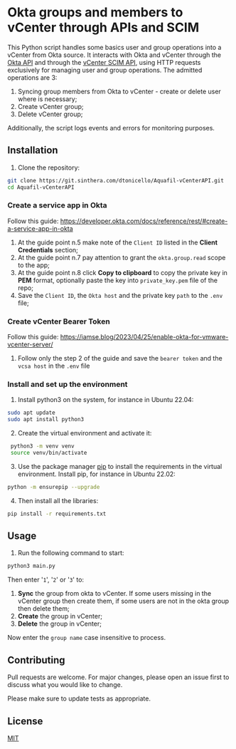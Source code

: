# Okta groups and members to vCenter through APIs and SCIM

This Python script handles some basics user and group operations into a vCenter from Okta source. It interacts with Okta and vCenter through the [Okta API](https://developer.okta.com/docs/reference/core-okta-api/) and through the [vCenter SCIM API](https://developer.broadcom.com/xapis/vmware-identity-broker/latest/scim2/), using HTTP requests exclusively for managing user and group operations. The admitted operations are 3:
1. Syncing group members from Okta to vCenter - create or delete user where is necessary;
2. Create vCenter group;
3. Delete vCenter group;
   
Additionally, the script logs events and errors for monitoring purposes.


## Installation

1. Clone the repository:
```bash
git clone https://git.sinthera.com/dtonicello/Aquafil-vCenterAPI.git
cd Aquafil-vCenterAPI
```

### Create a service app in Okta
Follow this guide: https://developer.okta.com/docs/reference/rest/#create-a-service-app-in-okta

1. At the guide point n.5 make note of the `Client ID` listed in the **Client Credentials** section;
2. At the guide point n.7 pay attention to grant the `okta.group.read` scope to the app;
3. At the guide point n.8 click **Copy to clipboard** to copy the private key in **PEM** format, optionally paste the key into `private_key.pem` file of the repo;
4. Save the `Client ID`, the `Okta host` and the private key `path` to the `.env` file;

### Create vCenter Bearer Token
Follow this guide: https://iamse.blog/2023/04/25/enable-okta-for-vmware-vcenter-server/

1. Follow only the step 2 of the guide and save the `bearer token` and the `vcsa host` in the `.env` file

### Install and set up the environment
1. Install python3 on the system, for instance in Ubuntu 22.04:
```bash
sudo apt update
sudo apt install python3
```

2. Create the virtual environment and activate it:
```bash
 python3 -m venv venv
 source venv/bin/activate
```

3. Use the package manager [pip](https://pip.pypa.io/en/stable/) to install the requirements in the virtual environment. Install pip, for instance in Ubuntu 22.02:
```bash
python -m ensurepip --upgrade
```

4. Then install all the libraries:
```bash
pip install -r requirements.txt
```

## Usage

1. Run the following command to start:
```python
python3 main.py
```
Then enter '`1`', '`2`' or '`3`' to:
1. **Sync** the group from okta to vCenter. If some users missing in the vCenter group then create them, if some users are not in the okta group then delete them;
2. **Create** the group in vCenter;
3. **Delete** the group in vCenter;
   
Now enter the `group name` case insensitive to process.


## Contributing

Pull requests are welcome. For major changes, please open an issue first
to discuss what you would like to change.

Please make sure to update tests as appropriate.

## License

[MIT](https://choosealicense.com/licenses/mit/)